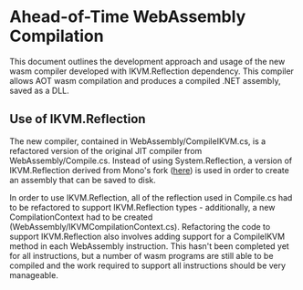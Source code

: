 ﻿# Ahead-of-Time WebAssembly Compilation
 This document outlines the development approach and usage of the new wasm compiler developed with IKVM.Reflection dependency. This compiler allows AOT wasm compilation and produces a compiled .NET assembly, saved as a DLL.
 
 ## Use of IKVM.Reflection
 The new compiler, contained in WebAssembly/CompileIKVM.cs, is a refactored version of the original JIT compiler from WebAssembly/Compile.cs. Instead of using System.Reflection, a version of IKVM.Reflection derived from Mono's fork ([here](https://github.com/lambdageek/ikvm-fork/tree/netstandard2.0-support)) is used in order to create an assembly that can be saved to disk.
 
 In order to use IKVM.Reflection, all of the reflection used in Compile.cs had to be refactored to support IKVM.Reflection types - additionally, a new CompilationContext had to be created (WebAssembly/IKVMCompilationContext.cs). Refactoring the code to support IKVM.Reflection also involves adding support for a CompileIKVM method in each WebAssembly instruction. This hasn't been completed yet for all instructions, but a number of wasm programs are still able to be compiled and the work required to support all instructions should be very manageable.
